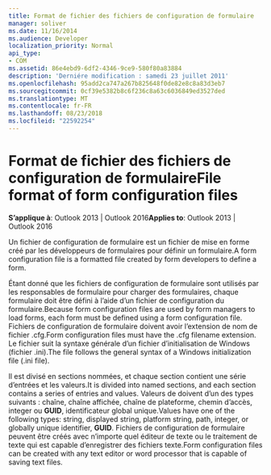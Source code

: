 ```yaml
---
title: Format de fichier des fichiers de configuration de formulaire
manager: soliver
ms.date: 11/16/2014
ms.audience: Developer
localization_priority: Normal
api_type:
- COM
ms.assetid: 86e4ebd9-6df2-4346-9ce9-580f80a83884
description: 'Derniére modification : samedi 23 juillet 2011'
ms.openlocfilehash: 95add2ca747a267b825648f0de82e8c8a83d3eb7
ms.sourcegitcommit: 0cf39e5382b8c6f236c8a63c6036849ed3527ded
ms.translationtype: MT
ms.contentlocale: fr-FR
ms.lasthandoff: 08/23/2018
ms.locfileid: "22592254"
---
```

# <a name="file-format-of-form-configuration-files"></a><span data-ttu-id="8ed94-103">Format de fichier des fichiers de configuration de formulaire</span><span class="sxs-lookup"><span data-stu-id="8ed94-103">File format of form configuration files</span></span>

<span data-ttu-id="8ed94-104">**S’applique à**: Outlook 2013 | Outlook 2016</span><span class="sxs-lookup"><span data-stu-id="8ed94-104">**Applies to**: Outlook 2013 | Outlook 2016</span></span> 
  
<span data-ttu-id="8ed94-105">Un fichier de configuration de formulaire est un fichier de mise en forme créé par les développeurs de formulaires pour définir un formulaire.</span><span class="sxs-lookup"><span data-stu-id="8ed94-105">A form configuration file is a formatted file created by form developers to define a form.</span></span>
  
<span data-ttu-id="8ed94-106">Étant donné que les fichiers de configuration de formulaire sont utilisés par les responsables de formulaire pour charger des formulaires, chaque formulaire doit être défini à l’aide d’un fichier de configuration du formulaire.</span><span class="sxs-lookup"><span data-stu-id="8ed94-106">Because form configuration files are used by form managers to load forms, each form must be defined using a form configuration file.</span></span> <span data-ttu-id="8ed94-107">Fichiers de configuration de formulaire doivent avoir l’extension de nom de fichier .cfg.</span><span class="sxs-lookup"><span data-stu-id="8ed94-107">Form configuration files must have the .cfg filename extension.</span></span> <span data-ttu-id="8ed94-108">Le fichier suit la syntaxe générale d’un fichier d’initialisation de Windows (fichier .ini).</span><span class="sxs-lookup"><span data-stu-id="8ed94-108">The file follows the general syntax of a Windows initialization file (.ini file).</span></span> 

<span data-ttu-id="8ed94-109">Il est divisé en sections nommées, et chaque section contient une série d’entrées et les valeurs.</span><span class="sxs-lookup"><span data-stu-id="8ed94-109">It is divided into named sections, and each section contains a series of entries and values.</span></span> <span data-ttu-id="8ed94-110">Valeurs de doivent d’un des types suivants : chaîne, chaîne affichée, chaîne de plateforme, chemin d’accès, integer ou **GUID**, identificateur global unique.</span><span class="sxs-lookup"><span data-stu-id="8ed94-110">Values have one of the following types: string, displayed string, platform string, path, integer, or globally unique identifier, **GUID**.</span></span> <span data-ttu-id="8ed94-111">Fichiers de configuration de formulaire peuvent être créés avec n’importe quel éditeur de texte ou le traitement de texte qui est capable d’enregistrer des fichiers texte.</span><span class="sxs-lookup"><span data-stu-id="8ed94-111">Form configuration files can be created with any text editor or word processor that is capable of saving text files.</span></span>
  

